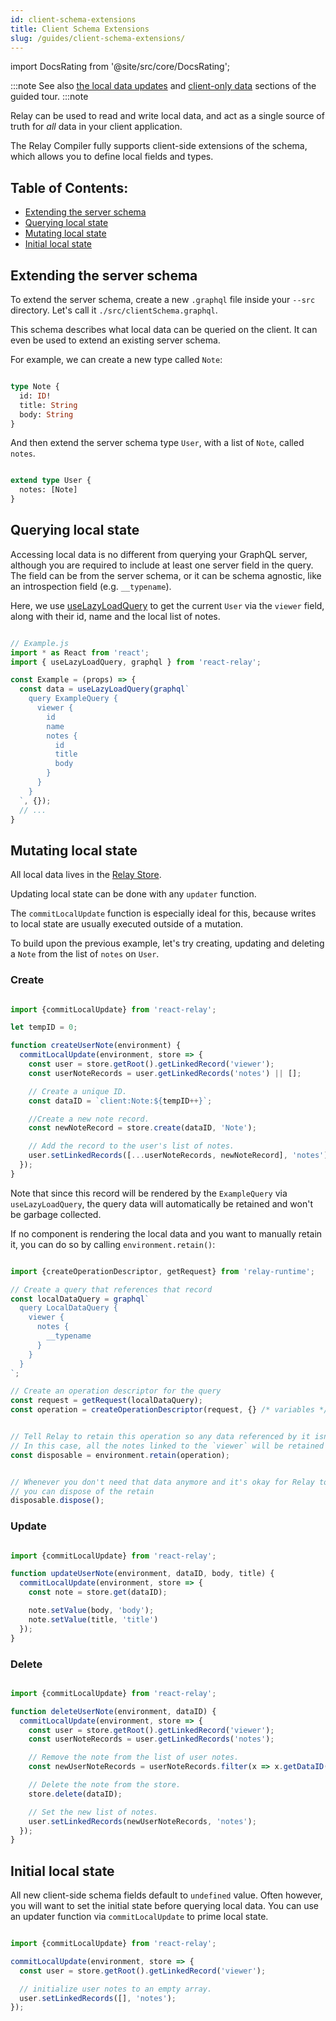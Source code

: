 ```yaml
---
id: client-schema-extensions
title: Client Schema Extensions
slug: /guides/client-schema-extensions/
---
```


import DocsRating from '@site/src/core/DocsRating';

:::note
See also [the local data updates](../../guided-tour/updating-data/local-data-updates/) and [client-only data](../../guided-tour/updating-data/client-only-data/) sections of the guided tour.
:::note

Relay can be used to read and write local data, and act as a single source of truth for _all_ data in your client application.

The Relay Compiler fully supports client-side extensions of the schema, which allows you to define local fields and types.

## Table of Contents:

-   [Extending the server schema](#extending-the-server-schema)
-   [Querying local state](#querying-local-state)
-   [Mutating local state](#mutating-local-state)
-   [Initial local state](#initial-local-state)

## Extending the server schema

To extend the server schema, create a new `.graphql` file inside your `--src` directory.
Let's call it `./src/clientSchema.graphql`.

This schema describes what local data can be queried on the client.
It can even be used to extend an existing server schema.

For example, we can create a new type called `Note`:

```graphql

type Note {
  id: ID!
  title: String
  body: String
}

```

And then extend the server schema type `User`, with a list of `Note`, called `notes`.

```graphql

extend type User {
  notes: [Note]
}

```

## Querying local state

Accessing local data is no different from querying your GraphQL server, although you are required to include at least one server field in the query.
The field can be from the server schema, or it can be schema agnostic, like an introspection field (e.g. `__typename`).

Here, we use [useLazyLoadQuery](../../api-reference/use-lazy-load-query) to get the current `User` via the `viewer` field, along with their id, name and the local list of notes.

```javascript

// Example.js
import * as React from 'react';
import { useLazyLoadQuery, graphql } from 'react-relay';

const Example = (props) => {
  const data = useLazyLoadQuery(graphql`
    query ExampleQuery {
      viewer {
        id
        name
        notes {
          id
          title
          body
        }
      }
    }
  `, {});
  // ...
}

```

## Mutating local state

All local data lives in the [Relay Store](../../api-reference/store/).

Updating local state can be done with any `updater` function.

The `commitLocalUpdate` function is especially ideal for this, because writes to local state are usually executed outside of a mutation.

To build upon the previous example, let's try creating, updating and deleting a `Note` from the list of `notes` on `User`.

### Create

```javascript

import {commitLocalUpdate} from 'react-relay';

let tempID = 0;

function createUserNote(environment) {
  commitLocalUpdate(environment, store => {
    const user = store.getRoot().getLinkedRecord('viewer');
    const userNoteRecords = user.getLinkedRecords('notes') || [];

    // Create a unique ID.
    const dataID = `client:Note:${tempID++}`;

    //Create a new note record.
    const newNoteRecord = store.create(dataID, 'Note');

    // Add the record to the user's list of notes.
    user.setLinkedRecords([...userNoteRecords, newNoteRecord], 'notes');
  });
}

```

Note that since this record will be rendered by the `ExampleQuery` via `useLazyLoadQuery`, the query data will automatically be retained and won't be garbage collected.

If no component is rendering the local data and you want to manually retain it, you can do so by calling `environment.retain()`:

```javascript

import {createOperationDescriptor, getRequest} from 'relay-runtime';

// Create a query that references that record
const localDataQuery = graphql`
  query LocalDataQuery {
    viewer {
      notes {
        __typename
      }
    }
  }
`;

// Create an operation descriptor for the query
const request = getRequest(localDataQuery);
const operation = createOperationDescriptor(request, {} /* variables */);


// Tell Relay to retain this operation so any data referenced by it isn't garbage collected
// In this case, all the notes linked to the `viewer` will be retained
const disposable = environment.retain(operation);


// Whenever you don't need that data anymore and it's okay for Relay to garbage collect it,
// you can dispose of the retain
disposable.dispose();

```

### Update

```javascript

import {commitLocalUpdate} from 'react-relay';

function updateUserNote(environment, dataID, body, title) {
  commitLocalUpdate(environment, store => {
    const note = store.get(dataID);

    note.setValue(body, 'body');
    note.setValue(title, 'title')
  });
}

```

### Delete

```javascript

import {commitLocalUpdate} from 'react-relay';

function deleteUserNote(environment, dataID) {
  commitLocalUpdate(environment, store => {
    const user = store.getRoot().getLinkedRecord('viewer');
    const userNoteRecords = user.getLinkedRecords('notes');

    // Remove the note from the list of user notes.
    const newUserNoteRecords = userNoteRecords.filter(x => x.getDataID() !== dataID);

    // Delete the note from the store.
    store.delete(dataID);

    // Set the new list of notes.
    user.setLinkedRecords(newUserNoteRecords, 'notes');
  });
}

```

## Initial local state

All new client-side schema fields default to `undefined` value. Often however, you will want to set the initial state before querying local data.
You can use an updater function via `commitLocalUpdate` to prime local state.

```javascript

import {commitLocalUpdate} from 'react-relay';

commitLocalUpdate(environment, store => {
  const user = store.getRoot().getLinkedRecord('viewer');

  // initialize user notes to an empty array.
  user.setLinkedRecords([], 'notes');
});

```

<DocsRating />
